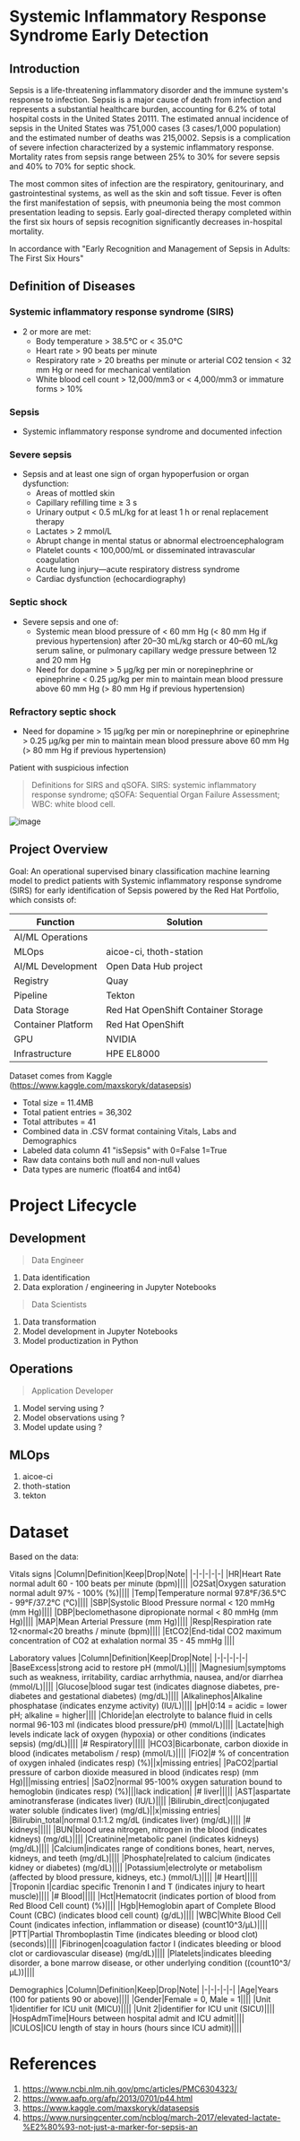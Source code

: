 # Systemic Inflammatory Response Syndrome Early Detection

## Introduction

Sepsis is a life-threatening inflammatory disorder and the immune system's response to infection.
Sepsis is a major cause of death from infection and represents a substantial 
healthcare burden, accounting for 6.2% of total hospital costs in the United 
States 20111. The estimated annual incidence of sepsis in the United States 
was 751,000 cases (3 cases/1,000 population) and the estimated number of deaths 
was 215,0002. Sepsis is a complication of severe infection characterized by a 
systemic inflammatory response. Mortality rates from sepsis range between 25% 
to 30% for severe sepsis and 40% to 70% for septic shock. 

The most common sites of infection are the respiratory, genitourinary, and 
gastrointestinal systems, as well as the skin and soft tissue. Fever is often 
the first manifestation of sepsis, with pneumonia being the most common presentation 
leading to sepsis. Early goal-directed therapy completed within the first six hours 
of sepsis recognition significantly decreases in-hospital mortality. 

In accordance with "Early Recognition and Management of Sepsis in Adults: The First Six Hours"
## Definition of Diseases
### Systemic inflammatory response syndrome (SIRS)
- 2 or more are met:
    - Body temperature > 38.5°C or < 35.0°C
    - Heart rate > 90 beats per minute
    - Respiratory rate > 20 breaths per minute or arterial CO2 tension < 32 mm Hg or need for mechanical ventilation
    - White blood cell count > 12,000/mm3 or < 4,000/mm3 or immature forms > 10%
    
### Sepsis
- Systemic inflammatory response syndrome and documented infection
### Severe sepsis
- Sepsis and at least one sign of organ hypoperfusion or organ dysfunction:
    - Areas of mottled skin 
    - Capillary refilling time ≥ 3 s 
    - Urinary output < 0.5 mL/kg for at least 1 h or renal replacement therapy 
    - Lactates > 2 mmol/L 
    - Abrupt change in mental status or abnormal electroencephalogram 
    - Platelet counts < 100,000/mL or disseminated intravascular coagulation 
    - Acute lung injury—acute respiratory distress syndrome 
    - Cardiac dysfunction (echocardiography)
### Septic shock
- Severe sepsis and one of:
    - Systemic mean blood pressure of < 60 mm Hg (< 80 mm Hg if previous hypertension) after 20–30 mL/kg starch or 40–60 mL/kg serum saline, or pulmonary capillary wedge pressure between 12 and 20 mm Hg
    - Need for dopamine > 5 μg/kg per min or norepinephrine or epinephrine < 0.25 μg/kg per min to maintain mean blood pressure above 60 mm Hg (> 80 mm Hg if previous hypertension)
### Refractory septic shock
- Need for dopamine > 15 μg/kg per min or norepinephrine or epinephrine > 0.25 μg/kg per min to maintain mean blood pressure above 60 mm Hg (> 80 mm Hg if previous hypertension)

Patient with suspicious infection
> Definitions for SIRS and qSOFA. SIRS: systemic inflammatory response syndrome; qSOFA: Sequential Organ Failure Assessment; WBC: white blood cell.

![image](images/SIRSvsqSOFA.jpg)

## Project Overview

Goal: An operational supervised binary classification machine learning model to predict patients with Systemic inflammatory response syndrome (SIRS) 
for early identification of Sepsis powered by the Red Hat Portfolio, which consists of:

|Function|Solution|
|-|-|
|AI/ML Operations|<Red Hat Products>|
|MLOps|aicoe-ci, thoth-station|
|AI/ML Development|Open Data Hub project|
|Registry|Quay|
|Pipeline|Tekton|
|Data Storage|Red Hat OpenShift Container Storage|
|Container Platform|Red Hat OpenShift|
|GPU|NVIDIA|
|Infrastructure|HPE EL8000|

Dataset comes from Kaggle (https://www.kaggle.com/maxskoryk/datasepsis) 
- Total size = 11.4MB
- Total patient entries = 36,302
- Total attributes = 41
- Combined data in .CSV format containing Vitals, Labs and Demographics
- Labeled data column 41 "isSepsis" with 0=False 1=True
- Raw data contains both null and non-null values 
- Data types are numeric (float64 and int64)

# Project Lifecycle
## Development
> Data Engineer
1. Data identification 
1. Data exploration / engineering in Jupyter Notebooks
   
> Data Scientists
1. Data transformation
1. Model development in Jupyter Notebooks
1. Model productization in Python

## Operations   
> Application Developer
1. Model serving using ?
1. Model observations using ?
1. Model update using ?

## MLOps
1. aicoe-ci
1. thoth-station
1. tekton

# Dataset

Based on the data:

Vitals signs
|Column|Definition|Keep|Drop|Note|
|-|-|-|-|-|
|HR|Heart Rate normal adult 60 - 100 beats per minute (bpm)||||
|O2Sat|Oxygen saturation normal adult 97% - 100% (%)||||
|Temp|Temperature normal 97.8°F/36.5°C - 99°F/37.2°C (°C)||||
|SBP|Systolic Blood Pressure normal < 120 mmHg (mm Hg)||||
|DBP|beclomethasone dipropionate normal < 80 mmHg (mm Hg)||||
|MAP|Mean Arterial Pressure (mm Hg)||||
|Resp|Respiration rate  12<normal<20 breaths / minute (bpm)||||
|EtCO2|End-tidal CO2 maximum concentration of CO2 at exhalation normal 35 - 45 mmHg ||||


Laboratory values
|Column|Definition|Keep|Drop|Note|
|-|-|-|-|-|
|BaseExcess|strong acid to restore pH (mmoI/L)||||
|Magnesium|symptoms such as weakness, irritability, cardiac arrhythmia, nausea, and/or diarrhea (mmoI/L)||||
|Glucose|blood sugar test (indicates diagnose diabetes, pre-diabetes and gestational diabetes) (mg/dL)||||
|Alkalinephos|Alkaline phosphatase (indicates enzyme activity) (IU/L)||||
|pH|0:14 = acidic = lower pH; alkaline = higher||||
|Chloride|an electrolyte to balance fluid in cells normal 96-103 ml (indicates blood pressure/pH) (mmoI/L)||||
|Lactate|high levels indicate lack of oxygen (hypoxia) or other conditions (indicates sepsis) (mg/dL)||||
|# Respiratory|||||
|HCO3|Bicarbonate, carbon dioxide in blood (indicates metabolism / resp) (mmoI/L)||||
|FiO2|# % of concentration of oxygen inhaled (indicates resp) (%)||x|missing entries|
|PaCO2|partial pressure of carbon dioxide measured in blood (indicates resp) (mm Hg)|||missing entries|
|SaO2|normal 95-100% oxygen saturation bound to hemoglobin (indicates resp) (%)|||lack indication|
|# liver|||||
|AST|aspartate aminotransferase (indicates liver) (IU/L)||||
|Bilirubin_direct|conjugated water soluble (indicates liver) (mg/dL)||x|missing entries|
|Bilirubin_total|normal 0.1:1.2 mg/dL (indicates liver) (mg/dL)||||
|# kidneys|||||
|BUN|blood urea nitrogen, nitrogen in the blood (indicates kidneys) (mg/dL)||||
|Creatinine|metabolic panel (indicates kidneys) (mg/dL)||||
|Calcium|indicates range of conditions bones, heart, nerves, kidneys, and teeth (mg/dL)||||
|Phosphate|related to calcium (indicates kidney or diabetes)  (mg/dL)||||
|Potassium|electrolyte or metabolism (affected by blood pressure, kidneys, etc.)  (mmoI/L)||||
|# Heart|||||
|Troponin I|cardiac specific Trenonin I and T (indicates injury to heart muscle)||||
|# Blood|||||
|Hct|Hematocrit (indicates portion of blood from Red Blood Cell count) (%)||||
|Hgb|Hemoglobin apart of Complete Blood Count (CBC) (indicates blood cell count) (g/dL)||||
|WBC|White Blood Cell Count (indicates infection, inflammation or disease) (count10^3/µL)||||
|PTT|Partial Thromboplastin Time (indicates bleeding or blood clot) (seconds)||||
|Fibrinogen|coagulation factor I (indicates bleeding or blood clot or cardiovascular disease) (mg/dL)||||
|Platelets|indicates bleeding disorder, a bone marrow disease, or other underlying condition ((count10^3/µL))||||

Demographics
|Column|Definition|Keep|Drop|Note|
|-|-|-|-|-|
|Age|Years (100 for patients 90 or above)||||
|Gender|Female = 0, Male = 1||||
|Unit 1|identifier for ICU unit (MICU)||||
|Unit 2|identifier for ICU unit (SICU)||||
|HospAdmTime|Hours between hospital admit and ICU admit||||
|ICULOS|ICU length of stay in hours (hours since ICU admit)||||

# References
1. https://www.ncbi.nlm.nih.gov/pmc/articles/PMC6304323/ 
1. https://www.aafp.org/afp/2013/0701/p44.html   
1. https://www.kaggle.com/maxskoryk/datasepsis
1. https://www.nursingcenter.com/ncblog/march-2017/elevated-lactate-%E2%80%93-not-just-a-marker-for-sepsis-an

